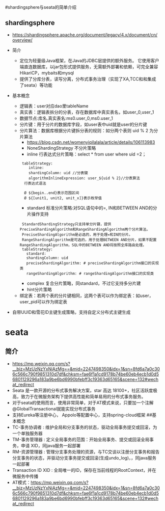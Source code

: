 #shardingsphere与seata的简单介绍
## shardingsphere
* https://shardingsphere.apache.org/document/legacy/4.x/document/cn/overview/
* 简介
    * 定位为轻量级Java框架，在Java的JDBC层提供的额外服务。 它使用客户端直连数据库，以jar包形式提供服务，无需额外部署和依赖，可完全兼容HikariCP，mybaits和mysql
    * 提供了分库分表，读写分离，分布式事务治理（实现了XA,TCC和和集成了seata）等功能
* 基本概念
    * 逻辑表：user对应dao里tableName
    * 真实表：逻辑表拆分的分表，存在数据库中真实表名，如user_0,user_1
    * 数据节点:库名.真实表名:ms0.user_0,ms0.user_1
    * 分片键：用于分片的数据库字段，如user表中uid就是user的分片键
    * 分片算法：数据库根据分片键拆分表的规则：如分两个表则  uid % 2 为分片算法
        * https://blog.csdn.net/womenyiqilalala/article/details/106113983
        * NoneShardingStrategy 不分片策略
        * inline 行表达式分片策略：select * from user where uid =2；
        ````
         tableStrategy:
            inline:
            shardingColumn: uid //分表键
            algorithmInlineExpression: user_${uid % 2}//分表算法
          行表达式语法
          
          Ø ${begin..end}表示范围区间
          Ø ${[unit1, unit2, unit_x]}表示枚举值
        ````  
        * standard 标准分片策略:对SQL语句中的=, IN和BETWEEN AND的分片操作支持
         ````   
          StandardShardingStrategy只支持单分片键，提供PreciseShardingAlgorithm和RangeShardingAlgorithm两个分片算法。
          PreciseShardingAlgorithm是必选的，用于处理=和IN的分片。
          RangeShardingAlgorithm是可选的，用于处理BETWEEN AND分片，如果不配置RangeShardingAlgorithm，SQL中的BETWEEN AND将按照全库路由处理。
          tableStrategy:
            standard:
            shardingColumn: uid
            preciseShardingAlgorithm: # preciseShardingAlgorithm接口的实现类
            rangeShardingAlgorithm: # rangeShardingAlgorithm接口的实现类
        ```` 
        * complex 复合分片策略，同standard，不过它支持多分片建
        * hint分片策略 
    * 绑定表：若两个表的分片键相同，这两个表可以作为绑定表：如user，user_pid可以作为绑定表
    
* 自带UUID和雪花ID主键生成策略，支持自定义分布式主键生成
# seata
## 简介
* https://mp.weixin.qq.com/s?__biz=MzUzNzYxNjAzMg==&mid=2247498350&idx=1&sn=8fd6a7a0c306c566c790f9851310d7df&chksm=fae6f1a1cd9178b74be60eb4ecb1d0d56801129296a183a9be6bd6990bfebff3c19363d65165&scene=132#wechat_redirect
* Seata 是一款开源的分布式事务解决方案，star 高达 18100+，社区活跃度极高，致力于在微服务架构下提供高性能和简单易用的分布式事务服务。
* 对于seata的使用而言，使用非常简单，对于AT模式来说，只要加一个注解@GlobalTransactional就能实现分布式事务
* 支持Eureka等注册中心， Appolo等配置中心，支持spring-cloud框架
##基本概念
* TC-事务协调者 : 维护全局和分支事务的状态，驱动全局事务提交或回滚，为一个单独服务器
* TM-事务管理器 : 定义全局事务的范围：开始全局事务、提交或回滚全局事务，申请 XID，同java服务一起部署
* RM-资源管理器 : 管理分支事务处理的资源，与TC交谈以注册分支事务和报告分支事务的状态，并驱动分支事务提交或回滚(生成undo_log)，，同java服务一起部署
* Transaction ID XID : 全局唯一的ID，保存在当前线程的RootContext，并在微服务中传播
* AT模式：https://mp.weixin.qq.com/s?__biz=MzUzNzYxNjAzMg==&mid=2247498350&idx=1&sn=8fd6a7a0c306c566c790f9851310d7df&chksm=fae6f1a1cd9178b74be60eb4ecb1d0d56801129296a183a9be6bd6990bfebff3c19363d65165&scene=132#wechat_redirect

        

